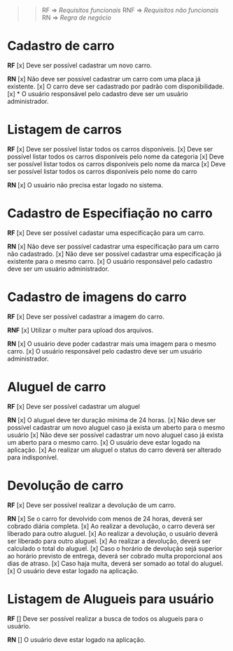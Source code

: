 >>RF  => *Requisitos funcionais*
>>RNF => *Requisitos não funcionais*
>>RN  => *Regra de negócio*

# Cadastro de carro

  **RF**
    [x] Deve ser possível cadastrar um novo carro.


  **RN**
    [x] Não deve ser possível cadastrar um carro com uma placa já existente.
    [x] O carro deve ser cadastrado por padrão com disponibilidade.
    [x] * O usuário responsável pelo cadastro deve ser um usuário administrador.

# Listagem de carros

  **RF**
    [x] Deve ser possível listar todos os carros disponíveis.
    [x] Deve ser possível listar todos os carros disponíveis pelo nome da categoria
    [x] Deve ser possível listar todos os carros disponíveis pelo nome da marca
    [x] Deve ser possível listar todos os carros disponíveis pelo nome do carro


  **RN**
    [x] O usuário não precisa estar logado no sistema.

# Cadastro de Especifiação no carro

  **RF**
    [x] Deve ser possível cadastar uma especificação para um carro.
    

  **RN**
    [x] Não deve ser possível cadastrar uma especificação para um carro não cadastrado.
    [x] Não deve ser possível cadastrar uma especificação já existente para o mesmo carro.
    [x] O usuário responsável pelo cadastro deve ser um usuário administrador.

# Cadastro de imagens do carro

  **RF**
    [x] Deve ser possível cadastrar a imagem do carro.
    

  **RNF**
    [x] Utilizar o multer para upload dos arquivos.


  **RN**
    [x] O usuário deve poder cadastrar mais uma imagem para o mesmo carro.
    [x] O usuário responsável pelo cadastro deve ser um usuário administrador.

# Aluguel de carro

  **RF**
    [x] Deve ser possível cadastrar um aluguel


  **RN**
    [x] O aluguel deve ter duração mínima de 24 horas.
    [x] Não deve ser possível cadastrar um novo aluguel caso já exista um aberto para o mesmo usuário
    [x] Não deve ser possível cadastrar um novo aluguel caso já exista um aberto para o mesmo carro.
    [x] O usuário deve estar logado na aplicação.
    [x] Ao realizar um aluguel o status do carro deverá ser alterado para indisponível.

# Devolução de carro

**RF**
  [x] Deve ser possível realizar a devolução de um carro.

**RN**
  [x] Se o carro for devolvido com menos de 24 horas, deverá ser cobrado diária completa.
  [x] Ao realizar a devolução, o carro deverá ser liberado para outro aluguel.
  [x] Ao realizar a devolução, o usuário deverá ser liberado para outro aluguel.
  [x] Ao realizar a devolução, deverá ser calculado o total do aluguel.
  [x] Caso o horário de devolução sejá superior ao horário previsto de entrega, deverá ser cobrado multa proporcional aos dias de atraso.
  [x] Caso haja multa, deverá ser somado ao total do aluguel.
  [x] O usuário deve estar logado na aplicação.

# Listagem de Alugueis para usuário

**RF**
  [] Deve ser possível realizar a busca de todos os alugueis para o usuário.

**RN**
  [] O usuário deve estar logado na aplicação.